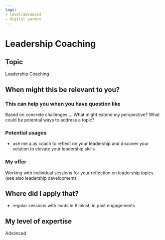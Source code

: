 ```yaml
---
tags: 
- level/advanced
- digital_garden
---
```

# Leadership Coaching
## Topic

Leadership Coaching

## When might this be relevant to you?

### This can help you when you have question like

Based on concrete challenges … What might extend my perspective? What could be potential ways to address a topic?

### Potential usages

-   use me a as coach to reflect on your leadership and discover your solution to elevate your leadership skills
    

### My offer

Working with individual sessions for your reflection on leadership topics.(see also leadership development)

## Where did I apply that?

-   regular sessions with leads in Blinkist, in past engagements
    

## My level of expertise

Advanced